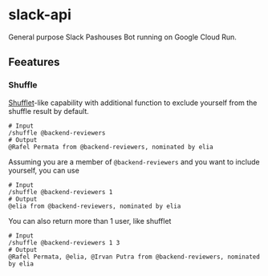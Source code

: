 # slack-api

General purpose Slack Pashouses Bot running on Google Cloud Run.

## Feeatures
### Shuffle
[Shufflet](https://pastechnologies.slack.com/apps/A020Q5ZF49H-shufflet)-like capability with additional function to exclude yourself from the shuffle result by default.
```
# Input
/shuffle @backend-reviewers
# Output
@Rafel Permata from @backend-reviewers, nominated by elia
```

Assuming you are a member of `@backend-reviewers` and you want to include yourself, you can use
```
# Input
/shuffle @backend-reviewers 1
# Output
@elia from @backend-reviewers, nominated by elia
```

You can also return more than 1 user, like shufflet
```
# Input
/shuffle @backend-reviewers 1 3
# Output
@Rafel Permata, @elia, @Irvan Putra from @backend-reviewers, nominated by elia
```
